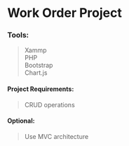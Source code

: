 # Work Order Project
### Tools:<br>
> Xammp <br>
> PHP <br>
> Bootstrap<br>
> Chart.js<br>

#### Project Requirements: <br>
> CRUD operations <br>


#### Optional: <br>
> Use MVC architecture <br>
> 
